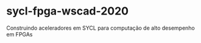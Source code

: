 # sycl-fpga-wscad-2020
Construindo aceleradores em SYCL para computação de alto desempenho em FPGAs
